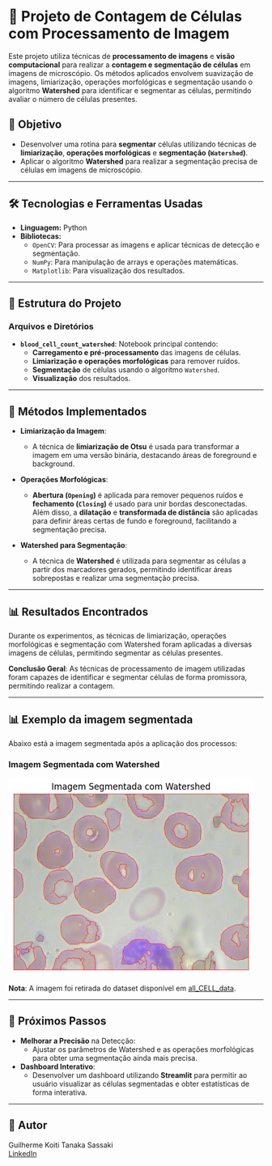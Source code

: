 # 🧬 **Projeto de Contagem de Células com Processamento de Imagem**

Este projeto utiliza técnicas de **processamento de imagens** e **visão computacional** para realizar a **contagem e segmentação de células** em imagens de microscópio. Os métodos aplicados envolvem suavização de imagens, limiarização, operações morfológicas e segmentação usando o algoritmo **Watershed** para identificar e segmentar as células, permitindo avaliar o número de células presentes.

## 🎯 **Objetivo**
- Desenvolver uma rotina para **segmentar** células utilizando técnicas de **limiarização**, **operações morfológicas** e **segmentação (`Watershed`)**.
- Aplicar o algoritmo **Watershed** para realizar a segmentação precisa de células em imagens de microscópio.

---

## 🛠 **Tecnologias e Ferramentas Usadas**
- **Linguagem:** Python
- **Bibliotecas:**
  - `OpenCV`: Para processar as imagens e aplicar técnicas de detecção e segmentação.
  - `NumPy`: Para manipulação de arrays e operações matemáticas.
  - `Matplotlib`: Para visualização dos resultados.

---

## 📂 **Estrutura do Projeto**
### **Arquivos e Diretórios**
- **`blood_cell_count_watershed`**: Notebook principal contendo:
  - **Carregamento e pré-processamento** das imagens de células.
  - **Limiarização e operações morfológicas** para remover ruídos.
  - **Segmentação** de células usando o algoritmo `Watershed`.
  - **Visualização** dos resultados.

---

## 🧠 **Métodos Implementados**
- **Limiarização da Imagem**:
  - A técnica de **limiarização de Otsu** é usada para transformar a imagem em uma versão binária, destacando áreas de foreground e background.

- **Operações Morfológicas**:
  - **Abertura (`Opening`)** é aplicada para remover pequenos ruídos e **fechamento (`Closing`)** é usado para unir bordas desconectadas. Além disso, a **dilatação** e **transformada de distância** são aplicadas para definir áreas certas de fundo e foreground, facilitando a segmentação precisa.

- **Watershed para Segmentação**:
  - A técnica de **Watershed** é utilizada para segmentar as células a partir dos marcadores gerados, permitindo identificar áreas sobrepostas e realizar uma segmentação precisa.

---

## 📊 **Resultados Encontrados**
Durante os experimentos, as técnicas de limiarização, operações morfológicas e segmentação com Watershed foram aplicadas a diversas imagens de células, permitindo segmentar as células presentes.

**Conclusão Geral**: As técnicas de processamento de imagem utilizadas foram capazes de identificar e segmentar células de forma promissora, permitindo realizar a contagem.

---

## 📊 **Exemplo da imagem segmentada**
Abaixo está a imagem segmentada após a aplicação dos processos:

### Imagem Segmentada com Watershed
![Imagem Segmentada com Watershed](img_watershed.png)

**Nota**: A imagem foi retirada do dataset disponível em [all_CELL_data](https://github.com/akshaylamba/all_CELL_data).

---

## 🚀 **Próximos Passos**
- **Melhorar a Precisão** na Detecção:
  - Ajustar os parâmetros de Watershed e as operações morfológicas para obter uma segmentação ainda mais precisa.
- **Dashboard Interativo**:
  - Desenvolver um dashboard utilizando **Streamlit** para permitir ao usuário visualizar as células segmentadas e obter estatísticas de forma interativa.


---

## 👤 **Autor**
Guilherme Koiti Tanaka Sassaki  
[LinkedIn](https://www.linkedin.com/in/guilherme-sassaki-10b81ba7/)

